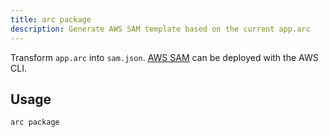 ```yaml
---
title: arc package
description: Generate AWS SAM template based on the current app.arc 
---
```


Transform `app.arc` into `sam.json`. [AWS SAM](https://docs.aws.amazon.com/serverless-application-model/latest/developerguide/what-is-sam.html) can be deployed with the AWS CLI.

## Usage

```bash
arc package
```
